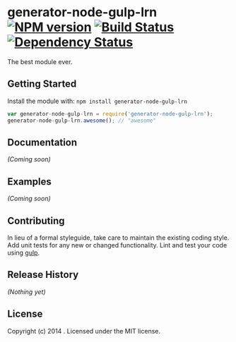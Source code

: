 # generator-node-gulp-lrn [![NPM version][npm-image]][npm-url] [![Build Status][travis-image]][travis-url] [![Dependency Status][daviddm-url]][daviddm-image]

The best module ever.

## Getting Started
Install the module with: `npm install generator-node-gulp-lrn`

```javascript
var generator-node-gulp-lrn = require('generator-node-gulp-lrn');
generator-node-gulp-lrn.awesome(); // "awesome"
```

## Documentation
_(Coming soon)_

## Examples
_(Coming soon)_

## Contributing
In lieu of a formal styleguide, take care to maintain the existing coding style. Add unit tests for any new or changed functionality. Lint and test your code using [gulp](http://gulpjs.com/).

## Release History
_(Nothing yet)_

## License
Copyright (c) 2014 . Licensed under the MIT license.

[npm-url]: https://npmjs.org/package/generator-node-gulp-lrn
[npm-image]: https://badge.fury.io/js/generator-node-gulp-lrn.png
[travis-url]: https://travis-ci.org//generator-node-gulp-lrn
[travis-image]: https://travis-ci.org//generator-node-gulp-lrn.png?branch=master
[daviddm-url]: https://david-dm.org//generator-node-gulp-lrn.png?theme=shields.io
[daviddm-image]: https://david-dm.org//generator-node-gulp-lrn
